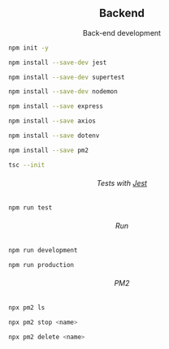 <h2 align="center">Backend</h2>

<p align="center">Back-end development</p>

```bash
    npm init -y
```

```bash
    npm install --save-dev jest

    npm install --save-dev supertest

    npm install --save-dev nodemon
```

```bash
    npm install --save express

    npm install --save axios

    npm install --save dotenv

    npm install --save pm2
```

```bash
    tsc --init
```

<h6 align="center">Tests with <a href="https://jestjs.io">Jest</a></h6>

```bash
    npm run test
```

<h6 align="center">Run</h6>

```bash
    npm run development
```

```bash
    npm run production
```

<h6 align="center">PM2</h6>

```bash
    npx pm2 ls
```

```bash
    npx pm2 stop <name>
```

```bash
    npx pm2 delete <name>
```